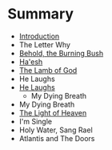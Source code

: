 # Summary

* [Introduction](README.md)
* The Letter Why
* [Behold, the Burning Bush](behold,_the_burning_bush.md)
* [Ha'esh](chapter1.md)
* [The Lamb of God](the_lamb_of_god.md)
* He Laughs
* [He Laughs](he_laughs.md)
   * My Dying Breath
* My Dying Breath
* [The Light of Heaven](the_light_of_heaven.md)
* I'm Single
* Holy Water, Sang Rael
* Atlantis and The Doors

